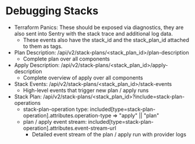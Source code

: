 # Debugging Stacks

- Terraform Panics: These should be exposed via diagnostics, they are also sent into Sentry with the stack trace and additional log data. 
    - These events also have the stack_id and the stack_plan_id attached to them as tags.
- Plan Description: /api/v2/stack-plans/<stack_plan_id>/plan-description
    - Complete plan over all components
- Apply Description: /api/v2/stack-plans/<stack_plan_id>/apply-description
    - Complete overview of apply over all components
- Stack Events: /api/v2/stack-plans/<stack_plan_id>/stack-events
    - High-level events that trigger new plan / apply runs
- Stack Plan:  /api/v2/stack-plans/<stack_plan_id>?include=stack-plan-operations
    - stack-plan-operation type: included[type=stack-plan-operation].attributes.operation-type => "apply" || "plan"
    - plan / apply event stream: included[type=stack-plan-operation].attributes.event-stream-url
        - Detailed event stream of the plan / apply run with provider logs 
    